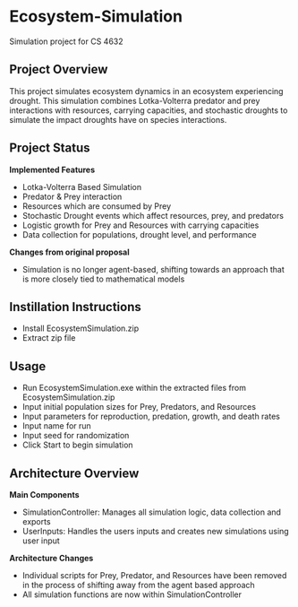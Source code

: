 # Ecosystem-Simulation
Simulation project for CS 4632

## Project Overview
This project simulates ecosystem dynamics in an ecosystem experiencing drought. This simulation combines Lotka-Volterra predator and prey interactions with resources, carrying capacities, and stochastic droughts to simulate the impact droughts have on species interactions.

## Project Status

**Implemented Features**
- Lotka-Volterra Based Simulation
- Predator & Prey interaction
- Resources which are consumed by Prey
- Stochastic Drought events which affect resources, prey, and predators
- Logistic growth for Prey and Resources with carrying capacities
- Data collection for populations, drought level, and performance

**Changes from original proposal**
- Simulation is no longer agent-based, shifting towards an approach that is more closely tied to mathematical models

## Instillation Instructions
- Install EcosystemSimulation.zip
- Extract zip file

## Usage
- Run EcosystemSimulation.exe within the extracted files from EcosystemSimulation.zip
- Input initial population sizes for Prey, Predators, and Resources
- Input parameters for reproduction, predation, growth, and death rates
- Input name for run
- Input seed for randomization
- Click Start to begin simulation

## Architecture Overview
**Main Components**
- SimulationController: Manages all simulation logic, data collection and exports
- UserInputs: Handles the users inputs and creates new simulations using user input

**Architecture Changes**
- Individual scripts for Prey, Predator, and Resources have been removed in the process of shifting away from the agent based approach
- All simulation functions are now within SimulationController
